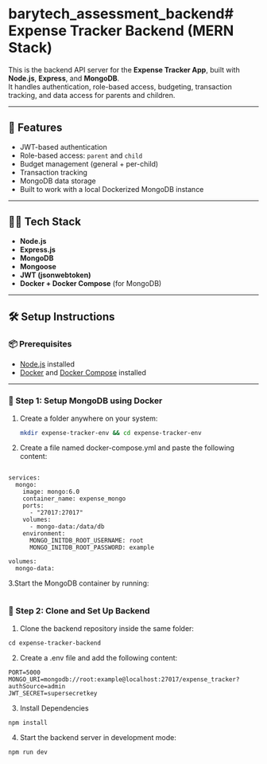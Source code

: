# barytech_assessment_backend# Expense Tracker Backend (MERN Stack)

This is the backend API server for the **Expense Tracker App**, built with **Node.js**, **Express**, and **MongoDB**.  
It handles authentication, role-based access, budgeting, transaction tracking, and data access for parents and children.

---

## 🚀 Features

- JWT-based authentication
- Role-based access: `parent` and `child`
- Budget management (general + per-child)
- Transaction tracking
- MongoDB data storage
- Built to work with a local Dockerized MongoDB instance

---

## 🧑‍💻 Tech Stack

- **Node.js**
- **Express.js**
- **MongoDB**
- **Mongoose**
- **JWT (jsonwebtoken)**
- **Docker + Docker Compose** (for MongoDB)

---

## 🛠️ Setup Instructions

### 📦 Prerequisites

- [Node.js](https://nodejs.org/) installed
- [Docker](https://docs.docker.com/get-docker/) and [Docker Compose](https://docs.docker.com/compose/install/) installed

---

### 🧱 Step 1: Setup MongoDB using Docker

1. Create a folder anywhere on your system:
   ```bash
   mkdir expense-tracker-env && cd expense-tracker-env
   ```
2. Create a file named docker-compose.yml and paste the following content:

```version: '3.8'

services:
  mongo:
    image: mongo:6.0
    container_name: expense_mongo
    ports:
      - "27017:27017"
    volumes:
      - mongo-data:/data/db
    environment:
      MONGO_INITDB_ROOT_USERNAME: root
      MONGO_INITDB_ROOT_PASSWORD: example

volumes:
  mongo-data:
```

3.Start the MongoDB container by running:

```docker-compose up -d

```

### 🧱 Step 2: Clone and Set Up Backend

1. Clone the backend repository inside the same folder:

```git clone https://github.com/<your-username>/expense-tracker-backend.git
cd expense-tracker-backend
```

2. Create a .env file and add the following content:

```
PORT=5000
MONGO_URI=mongodb://root:example@localhost:27017/expense_tracker?authSource=admin
JWT_SECRET=supersecretkey
```

3. Install Dependencies

```
npm install
```

4. Start the backend server in development mode:

```
npm run dev
```
